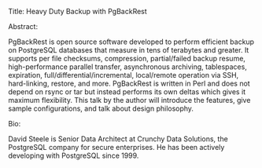 Title: Heavy Duty Backup with PgBackRest

Abstract:

PgBackRest is open source software developed to perform efficient backup on PostgreSQL databases that measure in tens of terabytes and greater. It supports per file checksums, compression, partial/failed backup resume, high-performance parallel transfer, asynchronous archiving, tablespaces, expiration, full/differential/incremental, local/remote operation via SSH, hard-linking, restore, and more. PgBackRest is written in Perl and does not depend on rsync or tar but instead performs its own deltas which gives it maximum flexibility.  This talk by the author will introduce the features, give sample configurations, and talk about design philosophy.

Bio:

David Steele is Senior Data Architect at Crunchy Data Solutions, the PostgreSQL company for secure enterprises.  He has been actively developing with PostgreSQL since 1999.
